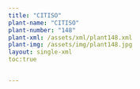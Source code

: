 ```yaml
---
title: "CITISO"
plant-name: "CITISO"
plant-number: "148"
plant-xml: /assets/xml/plant148.xml
plant-img: /assets/img/plant148.jpg
layout: single-xml
toc:true


---
```


